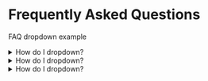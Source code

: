 # Frequently Asked Questions

FAQ dropdown example

<details>
<summary>How do I dropdown?</summary>
<br>
This is how you dropdown.
<br>
</details>

<details>
<summary>How do I dropdown?</summary>
<br>
This is how you dropdown.
<br>
</details>

<details>
<summary>How do I dropdown?</summary>
<br>
This is how you dropdown.
<br>
</details>